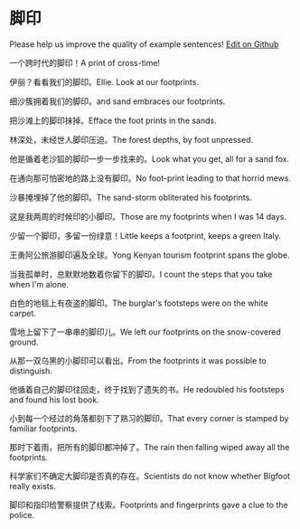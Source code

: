 # 脚印

Please help us improve the quality of example sentences! [Edit on Github](https://github.com/jiyushe/jiyu-example-sentence-source/blob/main/chinese/jiaoyin.md)

<p><span class="chinese">一个跨时代的脚印！</span><span class="english">A print of cross-time!</span></p>

<p><span class="chinese">伊丽？看看我们的脚印。</span><span class="english">Ellie. Look at our footprints.</span></p>

<p><span class="chinese">细沙簇拥着我们的脚印。</span><span class="english">and sand embraces our footprints.</span></p>

<p><span class="chinese">把沙滩上的脚印抹掉。</span><span class="english">Efface the foot prints in the sands.</span></p>

<p><span class="chinese">林深处，未经世人脚印压迫。</span><span class="english">The forest depths, by foot unpressed.</span></p>

<p><span class="chinese">他是循着老沙狐的脚印一步一步找来的。</span><span class="english">Look what you get, all for a sand fox.</span></p>

<p><span class="chinese">在通向那可怕密地的路上没有脚印。</span><span class="english">No foot-print leading to that horrid mews.</span></p>

<p><span class="chinese">沙暴掩埋掉了他的脚印。</span><span class="english">The sand-storm obliterated his footprints.</span></p>

<p><span class="chinese">这是我两周的时候印的小脚印。</span><span class="english">Those are my footprints when I was 14 days.</span></p>

<p><span class="chinese">少留一个脚印，多留一份绿意！</span><span class="english">Little keeps a footprint, keeps a green Italy.</span></p>

<p><span class="chinese">王勇阿公旅游脚印遍及全球。</span><span class="english">Yong Kenyan tourism footprint spans the globe.</span></p>

<p><span class="chinese">当我孤单时，总默默地数着你留下的脚印。</span><span class="english">I count the steps that you take when I'm alone.</span></p>

<p><span class="chinese">白色的地毯上有夜盗的脚印。</span><span class="english">The burglar's footsteps were on the white carpet.</span></p>

<p><span class="chinese">雪地上留下了一串串的脚印儿。</span><span class="english">We left our footprints on the snow-covered ground.</span></p>

<p><span class="chinese">从那一双乌黑的小脚印可以看出。</span><span class="english">From the footprints it was possible to distinguish.</span></p>

<p><span class="chinese">他循着自己的脚印往回走，终于找到了遗失的书。</span><span class="english">He redoubled his footsteps and found his lost book.</span></p>

<p><span class="chinese">小到每一个经过的角落都刻下了熟习的脚印。</span><span class="english">That every corner is stamped by familiar footprints.</span></p>

<p><span class="chinese">那时下着雨，把所有的脚印都冲掉了。</span><span class="english">The rain then falling wiped away all the footprints.</span></p>

<p><span class="chinese">科学家们不确定大脚印是否真的存在。</span><span class="english">Scientists do not know whether Bigfoot really exists.</span></p>

<p><span class="chinese">脚印和指印给警察提供了线索。</span><span class="english">Footprints and fingerprints gave a clue to the police.</span></p>

